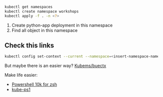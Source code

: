 ```sh
kubectl get namespaces
kubectl create namespace workshops
kubectl apply -f . -n <?>
```

1. Create python-app deployment in this namespace
2. Find all object in this namespace

## Check this links

```sh
kubectl config set-context --current --namespace=<insert-namespace-name-here>
```
But maybe there is an easier way?
[Kubems/buectx](https://github.com/ahmetb/kubectx)

Make life easier:
* [Powershell 10k for zsh](https://github.com/romkatv/powerlevel10k)
* [kube-ps1](https://github.com/jonmosco/kube-ps1)
